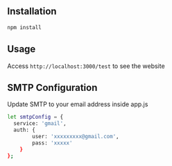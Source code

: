 ## Installation

```bash
npm install
```

## Usage
Access `http://localhost:3000/test` to see the website

## SMTP Configuration
Update SMTP to your email address inside app.js


```bash
let smtpConfig = {
  service: 'gmail',
  auth: {
        user: 'xxxxxxxxx@gmail.com',
        pass: 'xxxxx'
    }
};
```
